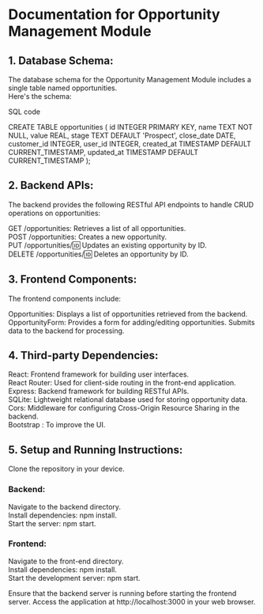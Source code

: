 <h1>Documentation for Opportunity Management Module</h1>

<h2>1. Database Schema: </h2>

The database schema for the Opportunity Management Module includes a single table named opportunities.<br>
Here's the schema:

SQL code

CREATE TABLE opportunities (
 id INTEGER PRIMARY KEY,
 name TEXT NOT NULL,
 value REAL,
 stage TEXT DEFAULT 'Prospect',
 close_date DATE,
 customer_id INTEGER,
 user_id INTEGER,
 created_at TIMESTAMP DEFAULT CURRENT_TIMESTAMP,
 updated_at TIMESTAMP DEFAULT CURRENT_TIMESTAMP
);
<h2>2. Backend APIs:</h2>

The backend provides the following RESTful API endpoints to handle CRUD operations on opportunities:

GET /opportunities: Retrieves a list of all opportunities.<br>
POST /opportunities: Creates a new opportunity.<br>
PUT /opportunities/:id: Updates an existing opportunity by ID.<br>
DELETE /opportunities/:id: Deletes an opportunity by ID.

<h2>3. Frontend Components:</h2>

The frontend components include:

Opportunities: Displays a list of opportunities retrieved from the backend.<br>
OpportunityForm: Provides a form for adding/editing opportunities. Submits data to the backend for processing.

<h2>4. Third-party Dependencies:</h2>

React: Frontend framework for building user interfaces.<br>
React Router: Used for client-side routing in the front-end application.<br>
Express: Backend framework for building RESTful APIs.<br>
SQLite: Lightweight relational database used for storing opportunity data.<br>
Cors: Middleware for configuring Cross-Origin Resource Sharing in the backend.<br>
Bootstrap : To improve the UI.

<h2>5. Setup and Running Instructions:</h2>

Clone the repository in your device.

<h3>Backend:</h3>

Navigate to the backend directory.<br>
Install dependencies: npm install.<br>
Start the server: npm start.<br>

<h3>Frontend:</h3>

Navigate to the front-end directory.<br>
Install dependencies: npm install.<br>
Start the development server: npm start.<br>

Ensure that the backend server is running before starting the frontend server. Access the application at
http://localhost:3000 in your web browser.
